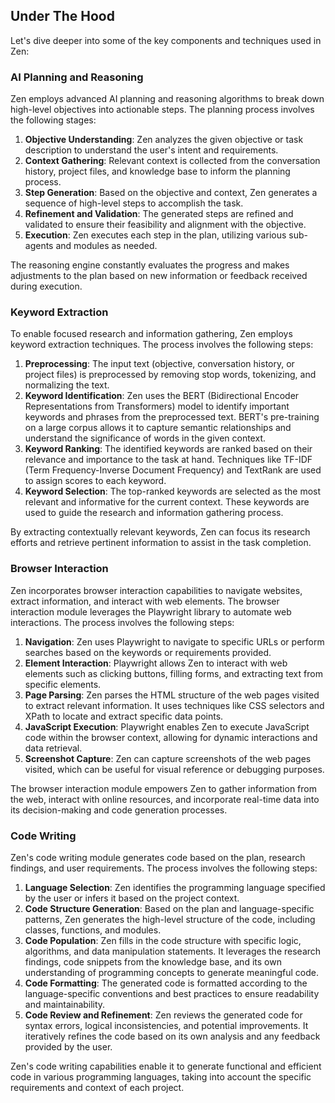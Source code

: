## Under The Hood

Let's dive deeper into some of the key components and techniques used in Zen:

### AI Planning and Reasoning

Zen employs advanced AI planning and reasoning algorithms to break down high-level objectives into actionable steps. The planning process involves the following stages:

1. **Objective Understanding**: Zen analyzes the given objective or task description to understand the user's intent and requirements.
2. **Context Gathering**: Relevant context is collected from the conversation history, project files, and knowledge base to inform the planning process.
3. **Step Generation**: Based on the objective and context, Zen generates a sequence of high-level steps to accomplish the task.
4. **Refinement and Validation**: The generated steps are refined and validated to ensure their feasibility and alignment with the objective.
5. **Execution**: Zen executes each step in the plan, utilizing various sub-agents and modules as needed.

The reasoning engine constantly evaluates the progress and makes adjustments to the plan based on new information or feedback received during execution.

### Keyword Extraction

To enable focused research and information gathering, Zen employs keyword extraction techniques. The process involves the following steps:

1. **Preprocessing**: The input text (objective, conversation history, or project files) is preprocessed by removing stop words, tokenizing, and normalizing the text.
2. **Keyword Identification**: Zen uses the BERT (Bidirectional Encoder Representations from Transformers) model to identify important keywords and phrases from the preprocessed text. BERT's pre-training on a large corpus allows it to capture semantic relationships and understand the significance of words in the given context.
3. **Keyword Ranking**: The identified keywords are ranked based on their relevance and importance to the task at hand. Techniques like TF-IDF (Term Frequency-Inverse Document Frequency) and TextRank are used to assign scores to each keyword.
4. **Keyword Selection**: The top-ranked keywords are selected as the most relevant and informative for the current context. These keywords are used to guide the research and information gathering process.

By extracting contextually relevant keywords, Zen can focus its research efforts and retrieve pertinent information to assist in the task completion.

### Browser Interaction

Zen incorporates browser interaction capabilities to navigate websites, extract information, and interact with web elements. The browser interaction module leverages the Playwright library to automate web interactions. The process involves the following steps:

1. **Navigation**: Zen uses Playwright to navigate to specific URLs or perform searches based on the keywords or requirements provided.
2. **Element Interaction**: Playwright allows Zen to interact with web elements such as clicking buttons, filling forms, and extracting text from specific elements.
3. **Page Parsing**: Zen parses the HTML structure of the web pages visited to extract relevant information. It uses techniques like CSS selectors and XPath to locate and extract specific data points.
4. **JavaScript Execution**: Playwright enables Zen to execute JavaScript code within the browser context, allowing for dynamic interactions and data retrieval.
5. **Screenshot Capture**: Zen can capture screenshots of the web pages visited, which can be useful for visual reference or debugging purposes.

The browser interaction module empowers Zen to gather information from the web, interact with online resources, and incorporate real-time data into its decision-making and code generation processes.

### Code Writing

Zen's code writing module generates code based on the plan, research findings, and user requirements. The process involves the following steps:

1. **Language Selection**: Zen identifies the programming language specified by the user or infers it based on the project context.
2. **Code Structure Generation**: Based on the plan and language-specific patterns, Zen generates the high-level structure of the code, including classes, functions, and modules.
3. **Code Population**: Zen fills in the code structure with specific logic, algorithms, and data manipulation statements. It leverages the research findings, code snippets from the knowledge base, and its own understanding of programming concepts to generate meaningful code.
4. **Code Formatting**: The generated code is formatted according to the language-specific conventions and best practices to ensure readability and maintainability.
5. **Code Review and Refinement**: Zen reviews the generated code for syntax errors, logical inconsistencies, and potential improvements. It iteratively refines the code based on its own analysis and any feedback provided by the user.

Zen's code writing capabilities enable it to generate functional and efficient code in various programming languages, taking into account the specific requirements and context of each project.